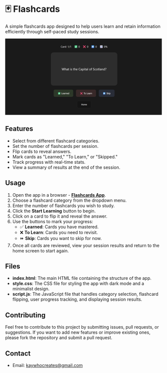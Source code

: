 # 🃏 Flashcards

A simple flashcards app designed to help users learn and retain information efficiently through self-paced study sessions.

[![App Image](Non-App/App%20Image.png)](https://kay-who-codes.github.io/Flashcards)

## Features

- Select from different flashcard categories.
- Set the number of flashcards per session.
- Flip cards to reveal answers.
- Mark cards as "Learned," "To Learn," or "Skipped."
- Track progress with real-time stats.
- View a summary of results at the end of the session.

## Usage

1. Open the app in a browser - **[Flashcards App](https://kay-who-codes.github.io/Flashcards)**.
2. Choose a flashcard category from the dropdown menu.
3. Enter the number of flashcards you wish to study.
4. Click the **Start Learning** button to begin.
5. Click on a card to flip it and reveal the answer.
6. Use the buttons to mark your progress:
   - ✅ **Learned**: Cards you have mastered.
   - ❌ **To Learn**: Cards you need to revisit.
   - ⏩ **Skip**: Cards you want to skip for now.
7. Once all cards are reviewed, view your session results and return to the home screen to start again.

## Files

- **index.html**: The main HTML file containing the structure of the app.
- **style.css**: The CSS file for styling the app with dark mode and a minimalist design.
- **script.js**: The JavaScript file that handles category selection, flashcard flipping, user progress tracking, and displaying session results.

## Contributing

Feel free to contribute to this project by submitting issues, pull requests, or suggestions. If you want to add new features or improve existing ones, please fork the repository and submit a pull request.

## Contact

- Email: [kaywhocreates@gmail.com](mailto:kaywhocreates@gmail.com)
